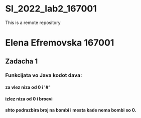# SI_2022_lab2_167001
 This is a remote repository
# Elena Efremovska 167001 
## Zadacha 1
### Funkcijata vo Java kodot dava: 
#### za vlez niza od 0 i '#'
#### izlez niza od 0 i broevi
#### shto podrazbira broj na bombi i mesta kade nema bombi so 0.
